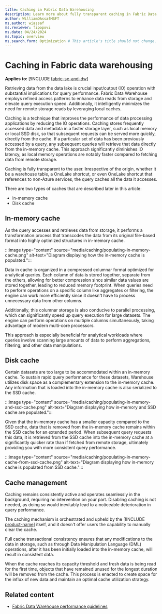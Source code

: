 ```yaml
---
title: Caching in Fabric Data Warehousing
description: Learn more about fully transparent caching in Fabric Data Warehouse.
author: WilliamDAssafMSFT
ms.author: wiassaf
ms.reviewer: fipopovi
ms.date: 04/24/2024
ms.topic: overview
ms.search.form: Optimization # This article's title should not change. If so, contact engineering.
---
```

# Caching in Fabric data warehousing

**Applies to:** [!INCLUDE [fabric-se-and-dw](includes/applies-to-version/fabric-se-and-dw.md)]

Retrieving data from the data lake is crucial input/output (IO) operation with substantial implications for query performance. Fabric Data Warehouse employs refined access patterns to enhance data reads from storage and elevate query execution speed. Additionally, it intelligently minimizes the need for remote storage reads by leveraging local caches.

Caching is a technique that improves the performance of data processing applications by reducing the IO operations. Caching stores frequently accessed data and metadata in a faster storage layer, such as local memory or local SSD disk, so that subsequent requests can be served more quickly, directly from the cache. If a particular set of data has been previously accessed by a query, any subsequent queries will retrieve that data directly from the in-memory cache. This approach significantly diminishes IO latency, as local memory operations are notably faster compared to fetching data from remote storage.

Caching is fully transparent to the user. Irrespective of the origin, whether it be a warehouse table, a OneLake shortcut, or even OneLake shortcut that references to non-Azure services, the query caches all the data it accesses.

There are two types of caches that are described later in this article:

- In-memory cache
- Disk cache

## In-memory cache

As the query accesses and retrieves data from storage, it performs a transformation process that transcodes the data from its original file-based format into highly optimized structures in in-memory cache. 

:::image type="content" source="media/caching/populating-in-memory-cache.png" alt-text="Diagram displaying how the in-memory cache is populated.":::

Data in cache is organized in a compressed columnar format optimized for analytical queries. Each column of data is stored together, separate from the others, allowing for better compression since similar data values are stored together, leading to reduced memory footprint. When queries need to perform operations on a specific column like aggregates or filtering, the engine can work more efficiently since it doesn't have to process unnecessary data from other columns.

Additionally, this columnar storage is also conducive to parallel processing, which can significantly speed up query execution for large datasets. The engine can perform operations on multiple columns simultaneously, taking advantage of modern multi-core processors. 

This approach is especially beneficial for analytical workloads where queries involve scanning large amounts of data to perform aggregations, filtering, and other data manipulations.

## Disk cache

Certain datasets are too large to be accommodated within an in-memory cache. To sustain rapid query performance for these datasets, Warehouse utilizes disk space as a complementary extension to the in-memory cache. Any information that is loaded into the in-memory cache is also serialized to the SSD cache.

:::image type="content" source="media/caching/populating-in-memory-and-ssd-cache.png" alt-text="Diagram displaying how in-memory and SSD cache are populated.":::

Given that the in-memory cache has a smaller capacity compared to the SSD cache, data that is removed from the in-memory cache remains within the SSD cache for an extended period. When subsequent query requests this data, it is retrieved from the SSD cache into the in-memory cache at a significantly quicker rate than if fetched from remote storage, ultimately providing you with more consistent query performance.

:::image type="content" source="media/caching/populating-in-memory-cache-from-ssd-cache.png" alt-text="Diagram displaying how in-memory cache is populated from SSD cache.":::

## Cache management

Caching remains consistently active and operates seamlessly in the background, requiring no intervention on your part. Disabling caching is not needed, as doing so would inevitably lead to a noticeable deterioration in query performance.

The caching mechanism is orchestrated and upheld by the [!INCLUDE [product-name](../includes/product-name.md)] itself, and it doesn't offer users the capability to manually clear the cache.

Full cache transactional consistency ensures that any modifications to the data in storage, such as through Data Manipulation Language (DML) operations, after it has been initially loaded into the in-memory cache, will result in consistent data.

When the cache reaches its capacity threshold and fresh data is being read for the first time, objects that have remained unused for the longest duration will be removed from the cache. This process is enacted to create space for the influx of new data and maintain an optimal cache utilization strategy.

## Related content

- [Fabric Data Warehouse performance guidelines](guidelines-warehouse-performance.md)
